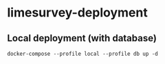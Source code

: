 # limesurvey-deployment


## Local deployment (with database)

`docker-compose --profile local --profile db up -d`